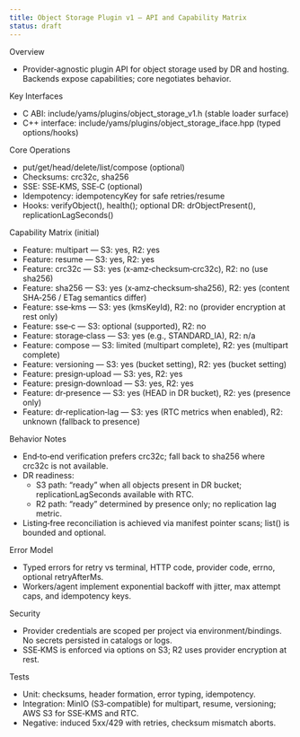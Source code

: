 ```yaml
---
title: Object Storage Plugin v1 — API and Capability Matrix
status: draft
---
```


Overview
- Provider‑agnostic plugin API for object storage used by DR and hosting. Backends expose capabilities; core negotiates behavior.

Key Interfaces
- C ABI: include/yams/plugins/object_storage_v1.h (stable loader surface)
- C++ interface: include/yams/plugins/object_storage_iface.hpp (typed options/hooks)

Core Operations
- put/get/head/delete/list/compose (optional)
- Checksums: crc32c, sha256
- SSE: SSE‑KMS, SSE‑C (optional)
- Idempotency: idempotencyKey for safe retries/resume
- Hooks: verifyObject(), health(); optional DR: drObjectPresent(), replicationLagSeconds()

Capability Matrix (initial)
- Feature: multipart — S3: yes, R2: yes
- Feature: resume — S3: yes, R2: yes
- Feature: crc32c — S3: yes (x‑amz‑checksum‑crc32c), R2: no (use sha256)
- Feature: sha256 — S3: yes (x‑amz‑checksum‑sha256), R2: yes (content SHA‑256 / ETag semantics differ)
- Feature: sse‑kms — S3: yes (kmsKeyId), R2: no (provider encryption at rest only)
- Feature: sse‑c — S3: optional (supported), R2: no
- Feature: storage‑class — S3: yes (e.g., STANDARD_IA), R2: n/a
- Feature: compose — S3: limited (multipart complete), R2: yes (multipart complete)
- Feature: versioning — S3: yes (bucket setting), R2: yes (bucket setting)
- Feature: presign‑upload — S3: yes, R2: yes
- Feature: presign‑download — S3: yes, R2: yes
- Feature: dr‑presence — S3: yes (HEAD in DR bucket), R2: yes (presence only)
- Feature: dr‑replication‑lag — S3: yes (RTC metrics when enabled), R2: unknown (fallback to presence)

Behavior Notes
- End‑to‑end verification prefers crc32c; fall back to sha256 where crc32c is not available.
- DR readiness:
  - S3 path: “ready” when all objects present in DR bucket; replicationLagSeconds available with RTC.
  - R2 path: “ready” determined by presence only; no replication lag metric.
- Listing‑free reconciliation is achieved via manifest pointer scans; list() is bounded and optional.

Error Model
- Typed errors for retry vs terminal, HTTP code, provider code, errno, optional retryAfterMs.
- Workers/agent implement exponential backoff with jitter, max attempt caps, and idempotency keys.

Security
- Provider credentials are scoped per project via environment/bindings. No secrets persisted in catalogs or logs.
- SSE‑KMS is enforced via options on S3; R2 uses provider encryption at rest.

Tests
- Unit: checksums, header formation, error typing, idempotency.
- Integration: MinIO (S3‑compatible) for multipart, resume, versioning; AWS S3 for SSE‑KMS and RTC.
- Negative: induced 5xx/429 with retries, checksum mismatch aborts.

